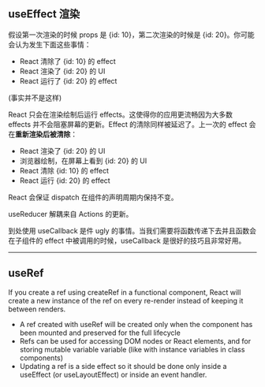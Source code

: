 ## useEffect 渲染

假设第一次渲染的时候 props 是 {id: 10}，第二次渲染的时候是 {id: 20}。你可能会认为发生下面这些事情：

- React 清除了 {id: 10} 的 effect
- React 渲染了 {id: 20} 的 UI
- React 运行了 {id: 20} 的 effect

(事实并不是这样)



React 只会在渲染绘制后运行 effects。这使得你的应用更流畅因为大多数 effects 并不会阻塞屏幕的更新。Effect 的清除同样被延迟了。上一次的 effect 会在**重新渲染后被清除**：

- React 渲染了 {id: 20} 的 UI
- 浏览器绘制，在屏幕上看到 {id: 20} 的 UI
- React 清除 {id: 10} 的 effect
- React 运行 {id: 20} 的 effect

React 会保证 dispatch 在组件的声明周期内保持不变。

useReducer 解耦来自 Actions 的更新。

到处使用 useCallback 是件 ugly 的事情。当我们需要将函数传递下去并且函数会在子组件的 effect 中被调用的时候，useCallback 是很好的技巧且非常好用。

----

## useRef

If you create a ref using createRef in a functional component, React will create a new instance of the ref on every re-render instead of keeping it between renders.

- A ref created with useRef will be created only when the component has been mounted and preserved for the full lifecycle
- Refs can be used for accessing DOM nodes or React elements, and for storing mutable variable variable (like with instance variables in class components)
- Updating a ref is a side effect so it should be done only inside a useEffect (or useLayoutEffect) or inside an event handler.

